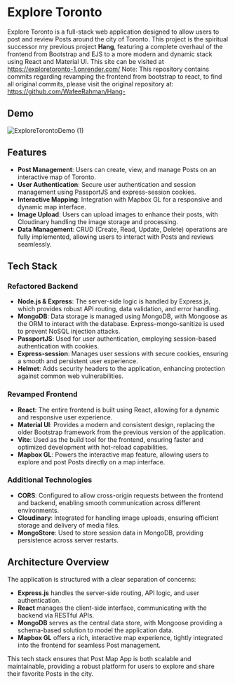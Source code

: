 # Explore Toronto

Explore Toronto is a full-stack web application designed to allow users to post and review Posts around the city of Toronto. This project is the spiritual successor my previous project **Hang**, featuring a complete overhaul of the frontend from Bootstrap and EJS to a more modern and dynamic stack using React and Material UI. This site can be visited at https://exploretoronto-1.onrender.com/
Note: This repository contains commits regarding revamping the frontend from bootstrap to react, to find all original commits, please visit the original repository at: https://github.com/WafeeRahman/Hang-

## Demo 
![ExploreTorontoDemo (1)](https://github.com/user-attachments/assets/4c5252b0-7ec1-4fac-8f45-f42295f4a584)


## Features

- **Post Management**: Users can create, view, and manage Posts on an interactive map of Toronto.
- **User Authentication**: Secure user authentication and session management using PassportJS and express-session cookies.
- **Interactive Mapping**: Integration with Mapbox GL for a responsive and dynamic map interface.
- **Image Upload**: Users can upload images to enhance their posts, with Cloudinary handling the image storage and processing.
- **Data Management**: CRUD (Create, Read, Update, Delete) operations are fully implemented, allowing users to interact with Posts and reviews seamlessly.

## Tech Stack

### Refactored Backend

- **Node.js & Express**: The server-side logic is handled by Express.js, which provides robust API routing, data validation, and error handling.
- **MongoDB**: Data storage is managed using MongoDB, with Mongoose as the ORM to interact with the database. Express-mongo-sanitize is used to prevent NoSQL injection attacks.
- **PassportJS**: Used for user authentication, employing session-based authentication with cookies.
- **Express-session**: Manages user sessions with secure cookies, ensuring a smooth and persistent user experience.
- **Helmet**: Adds security headers to the application, enhancing protection against common web vulnerabilities.

### Revamped Frontend

- **React**: The entire frontend is built using React, allowing for a dynamic and responsive user experience.
- **Material UI**: Provides a modern and consistent design, replacing the older Bootstrap framework from the previous version of the application.
- **Vite**: Used as the build tool for the frontend, ensuring faster and optimized development with hot-reload capabilities.
- **Mapbox GL**: Powers the interactive map feature, allowing users to explore and post Posts directly on a map interface.

### Additional Technologies

- **CORS**: Configured to allow cross-origin requests between the frontend and backend, enabling smooth communication across different environments.
- **Cloudinary**: Integrated for handling image uploads, ensuring efficient storage and delivery of media files.
- **MongoStore**: Used to store session data in MongoDB, providing persistence across server restarts.

## Architecture Overview

The application is structured with a clear separation of concerns:

- **Express.js** handles the server-side routing, API logic, and user authentication.
- **React** manages the client-side interface, communicating with the backend via RESTful APIs.
- **MongoDB** serves as the central data store, with Mongoose providing a schema-based solution to model the application data.
- **Mapbox GL** offers a rich, interactive map experience, tightly integrated into the frontend for seamless Post management.

This tech stack ensures that Post Map App is both scalable and maintainable, providing a robust platform for users to explore and share their favorite Posts in the city.


